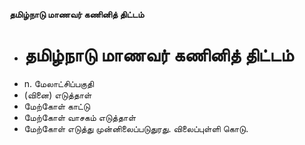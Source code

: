 **தமிழ்நாடு மாணவர் கணினித் திட்டம்**
- # தமிழ்நாடு மாணவர் கணினித் திட்டம்
- n. மேலாட்சிப்பகுதி
- (வினை) எடுத்தாள்
- மேற்கோள் காட்டு
- மேற்கோள் வாசகம் எடுத்தாள்
- மேற்கோள் எடுத்து முன்னிலைப்படுதுரது. விலைப்புள்ளி கொடு.

